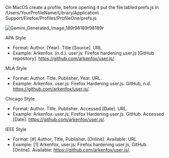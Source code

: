 On MacOS create a profile, before opening it put the file labled prefs.js in /Users/YourProfileName/Library/Application\ Support/Firefox/Profiles/ProfileOne/prefs.js 




![Gemini_Generated_Image_189r98189r98189r](https://github.com/user-attachments/assets/9b3a4880-aade-47b9-809c-928518ab60f2)





APA Style
- Format: Author. (Year). Title [Source]. URL
- Example: Arkenfox. (n.d.). user.js: Firefox hardening user.js [GitHub repository]. https://github.com/arkenfox/user.js/

MLA Style
- Format: Author. Title. Publisher, Year. URL.
- Example: Arkenfox. user.js: Firefox Hardening user.js. GitHub, n.d. https://github.com/arkenfox/user.js/.

Chicago Style
- Format: Author. Title. Publisher. Accessed [Date]. URL.
- Example: Arkenfox. user.js: Firefox Hardening user.js. GitHub. Accessed [Date]. https://github.com/arkenfox/user.js/.

IEEE Style
- Format: [#] Author, Title, Publisher. [Online]. Available: URL
- Example: [1] Arkenfox, user.js: Firefox hardening user.js, GitHub. [Online]. Available: https://github.com/arkenfox/user.js/.
